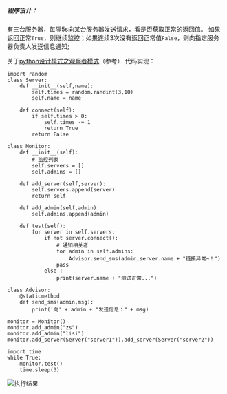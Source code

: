 ##### 程序设计：
有三台服务器，每隔5s向某台服务器发送请求，看是否获取正常的返回值。
如果返回正常`True`，则继续监控；如果连续3次没有返回正常值`False`，则向指定服务器负责人发送信息通知;

关于[python设计模式之观察者模式](https://www.jianshu.com/p/7adcd23cc112)（参考）
代码实现：
```
import random
class Server:
    def __init__(self,name):
        self.times = random.randint(3,10)
        self.name = name

    def connect(self):
        if self.times > 0:
            self.times -= 1
            return True
        return False

class Monitor:
    def __init__(self):
        # 监控列表
        self.servers = []
        self.admins = []

    def add_server(self,server):
        self.servers.append(server)
        return self

    def add_admin(self,admin):
        self.admins.append(admin)

    def test(self):
        for server in self.servers:
            if not server.connect():
                # 通知相关者
                for admin in self.admins:
                    Advisor.send_sms(admin,server.name + "链接异常~！")
                pass
            else :
                print(server.name + "测试正常...")

class Advisor:
    @staticmethod
    def send_sms(admin,msg):
        print('向' + admin + "发送信息：" + msg)

monitor = Monitor()
monitor.add_admin("zs")
monitor.add_admin("lisi")
monitor.add_server(Server("server1")).add_server(Server("server2"))

import time
while True:
    monitor.test()
    time.sleep(3)
```
![执行结果](https://upload-images.jianshu.io/upload_images/17476267-0908a6e47a7d4c27.png?imageMogr2/auto-orient/strip%7CimageView2/2/w/1240)
